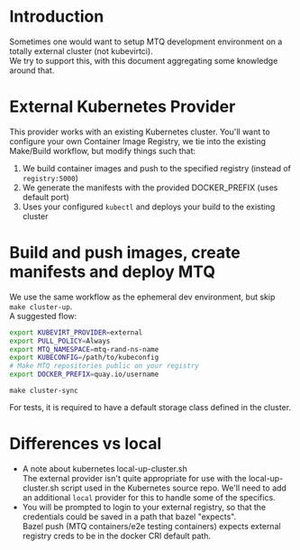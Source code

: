# Introduction
Sometimes one would want to setup MTQ development environment on a totally external cluster (not kubevirtci).  
We try to support this, with this document aggregating some knowledge around that.

# External Kubernetes Provider

This provider works with an existing Kubernetes cluster.  You'll want to configure your own
Container Image Registry, we tie into the existing Make/Build workflow, but modify things
such that:
1. We build container images and push to the specified registry (instead of `registry:5000`)
2. We generate the manifests with the provided DOCKER_PREFIX (uses default port)
3. Uses your configured `kubectl` and deploys your build to the existing cluster

# Build and push images, create manifests and deploy MTQ

We use the same workflow as the ephemeral dev environment, but skip `make cluster-up`.  
A suggested flow:

```bash
export KUBEVIRT_PROVIDER=external
export PULL_POLICY=Always
export MTQ_NAMESPACE=mtq-rand-ns-name
export KUBECONFIG=/path/to/kubeconfig
# Make MTQ repositories public on your registry
export DOCKER_PREFIX=quay.io/username
```

`make cluster-sync`

For tests, it is required to have a default storage class defined in the cluster.

# Differences vs local
- A note about kubernetes local-up-cluster.sh  
  The external provider isn't quite appropriate for use with the local-up-cluster.sh script used
  in the Kubernetes source repo.  We'll need to add an additional `local` provider for this to
  handle some of the specifics.
- You will be prompted to login to your external registry,
  so that the credentials could be saved in a path that bazel "expects".  
  Bazel push (MTQ containers/e2e testing containers) expects external registry creds to be in the docker CRI default path.
